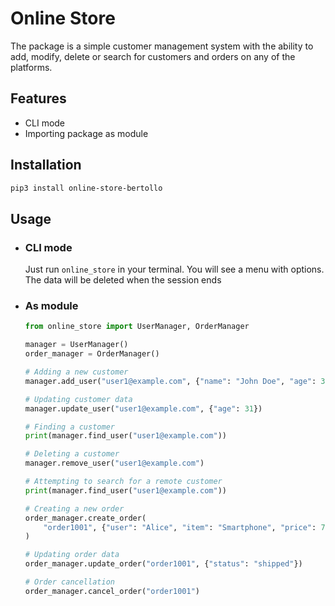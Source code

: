 # Online Store

The package is a simple customer management system with the ability to add, modify, delete or search for customers and orders on any of the platforms.

## Features

* CLI mode
* Importing package as module

## Installation

```sh
pip3 install online-store-bertollo
```

## Usage

* ### CLI mode

    Just run `online_store` in your terminal. You will see a menu with options. The data will be deleted when the session ends

* ### As module

    ```python
    from online_store import UserManager, OrderManager

    manager = UserManager()
    order_manager = OrderManager()

    # Adding a new customer
    manager.add_user("user1@example.com", {"name": "John Doe", "age": 30})

    # Updating customer data
    manager.update_user("user1@example.com", {"age": 31})

    # Finding a customer
    print(manager.find_user("user1@example.com"))

    # Deleting a customer
    manager.remove_user("user1@example.com")

    # Attempting to search for a remote customer
    print(manager.find_user("user1@example.com"))

    # Creating a new order
    order_manager.create_order(
        "order1001", {"user": "Alice", "item": "Smartphone", "price": 799}
    )

    # Updating order data
    order_manager.update_order("order1001", {"status": "shipped"})

    # Order cancellation
    order_manager.cancel_order("order1001")
    
    ```
